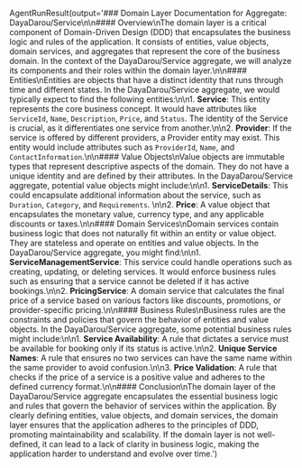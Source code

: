AgentRunResult(output='### Domain Layer Documentation for Aggregate: DayaDarou/Service\n\n#### Overview\nThe domain layer is a critical component of Domain-Driven Design (DDD) that encapsulates the business logic and rules of the application. It consists of entities, value objects, domain services, and aggregates that represent the core of the business domain. In the context of the DayaDarou/Service aggregate, we will analyze its components and their roles within the domain layer.\n\n#### Entities\nEntities are objects that have a distinct identity that runs through time and different states. In the DayaDarou/Service aggregate, we would typically expect to find the following entities:\n\n1. **Service**: This entity represents the core business concept. It would have attributes like `ServiceId`, `Name`, `Description`, `Price`, and `Status`. The identity of the Service is crucial, as it differentiates one service from another.\n\n2. **Provider**: If the service is offered by different providers, a Provider entity may exist. This entity would include attributes such as `ProviderId`, `Name`, and `ContactInformation`.\n\n#### Value Objects\nValue objects are immutable types that represent descriptive aspects of the domain. They do not have a unique identity and are defined by their attributes. In the DayaDarou/Service aggregate, potential value objects might include:\n\n1. **ServiceDetails**: This could encapsulate additional information about the service, such as `Duration`, `Category`, and `Requirements`. \n\n2. **Price**: A value object that encapsulates the monetary value, currency type, and any applicable discounts or taxes.\n\n#### Domain Services\nDomain services contain business logic that does not naturally fit within an entity or value object. They are stateless and operate on entities and value objects. In the DayaDarou/Service aggregate, you might find:\n\n1. **ServiceManagementService**: This service could handle operations such as creating, updating, or deleting services. It would enforce business rules such as ensuring that a service cannot be deleted if it has active bookings.\n\n2. **PricingService**: A domain service that calculates the final price of a service based on various factors like discounts, promotions, or provider-specific pricing.\n\n#### Business Rules\nBusiness rules are the constraints and policies that govern the behavior of entities and value objects. In the DayaDarou/Service aggregate, some potential business rules might include:\n\n1. **Service Availability**: A rule that dictates a service must be available for booking only if its status is active.\n\n2. **Unique Service Names**: A rule that ensures no two services can have the same name within the same provider to avoid confusion.\n\n3. **Price Validation**: A rule that checks if the price of a service is a positive value and adheres to the defined currency format.\n\n#### Conclusion\nThe domain layer of the DayaDarou/Service aggregate encapsulates the essential business logic and rules that govern the behavior of services within the application. By clearly defining entities, value objects, and domain services, the domain layer ensures that the application adheres to the principles of DDD, promoting maintainability and scalability. If the domain layer is not well-defined, it can lead to a lack of clarity in business logic, making the application harder to understand and evolve over time.')